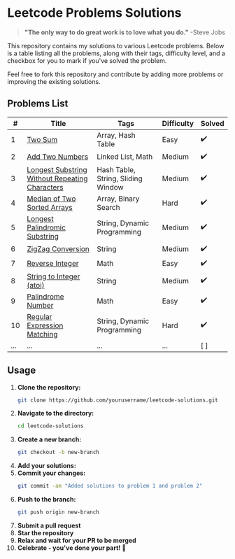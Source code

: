 # Leetcode Problems Solutions

> **"The only way to do great work is to love what you do."** -Steve Jobs 

This repository contains my solutions to various Leetcode problems. Below is a table listing all the problems, along with their tags, difficulty level, and a checkbox for you to mark if you've solved the problem. 

Feel free to fork this repository and contribute by adding more problems or improving the existing solutions.

## Problems List

| #   | Title                                                   | Tags                 | Difficulty | Solved |
|-----|---------------------------------------------------------|----------------------|------------|--------|
| 1   | [Two Sum](https://leetcode.com/problems/two-sum/)       | Array, Hash Table    | Easy       | :heavy_check_mark:    |
| 2   | [Add Two Numbers](https://leetcode.com/problems/add-two-numbers/) | Linked List, Math   | Medium     | :heavy_check_mark:    |
| 3   | [Longest Substring Without Repeating Characters](https://leetcode.com/problems/longest-substring-without-repeating-characters/) | Hash Table, String, Sliding Window | Medium     | :heavy_check_mark:    |
| 4   | [Median of Two Sorted Arrays](https://leetcode.com/problems/median-of-two-sorted-arrays/) | Array, Binary Search | Hard       | :heavy_check_mark:    |
| 5   | [Longest Palindromic Substring](https://leetcode.com/problems/longest-palindromic-substring/) | String, Dynamic Programming | Medium     | :heavy_check_mark:    |
| 6   | [ZigZag Conversion](https://leetcode.com/problems/zigzag-conversion/) | String              | Medium     | :heavy_check_mark:    |
| 7   | [Reverse Integer](https://leetcode.com/problems/reverse-integer/) | Math                | Easy       | :heavy_check_mark:    |
| 8   | [String to Integer (atoi)](https://leetcode.com/problems/string-to-integer-atoi/) | String              | Medium     | :heavy_check_mark:    |
| 9   | [Palindrome Number](https://leetcode.com/problems/palindrome-number/) | Math                | Easy       | :heavy_check_mark:    |
| 10  | [Regular Expression Matching](https://leetcode.com/problems/regular-expression-matching/) | String, Dynamic Programming | Hard   | :heavy_check_mark:    |
| ... | ...                                                     | ...                  | ...        | [ ]    |

## Usage

1. **Clone the repository:**
    ```sh
    git clone https://github.com/yourusername/leetcode-solutions.git
    ```
2. **Navigate to the directory:**
    ```sh
    cd leetcode-solutions
    ```
3. **Create a new branch:**
    ```sh
    git checkout -b new-branch
    ```
4. **Add your solutions:**
5. **Commit your changes:**
    ```sh
    git commit -am "Added solutions to problem 1 and problem 2"
    ```
6. **Push to the branch:**
    ```sh
    git push origin new-branch
    ```
7. **Submit a pull request**
8. **Star the repository**
9. **Relax and wait for your PR to be merged**
10. **Celebrate - you've done your part! 🎉**
    